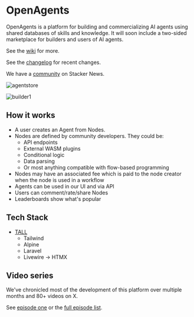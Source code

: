 # OpenAgents

OpenAgents is a platform for building and commercializing AI agents using shared databases of skills and knowledge. It
will soon include a two-sided marketplace for builders and users of AI agents.

See the [wiki](https://github.com/OpenAgentsInc/openagents/wiki) for more.

See the [changelog](https://openagents.com/changelog) for recent changes.

We have a [community](https://stacker.news/~openagents) on Stacker News.

![agentstore](https://github.com/OpenAgentsInc/openagents/assets/14167547/4acf99e7-09ec-4f05-b28a-08b380ad683a)

![builder1](https://github.com/OpenAgentsInc/openagents/assets/14167547/2114cfed-5731-4d50-9a11-1f58de3b41e9)

## How it works

- A user creates an Agent from Nodes.
- Nodes are defined by community developers. They could be:
    - API endpoints
    - External WASM plugins
    - Conditional logic
    - Data parsing
    - Or most anything compatible with flow-based programming
- Nodes may have an associated fee which is paid to the node creator when the node is used in a workflow
- Agents can be used in our UI and via API
- Users can comment/rate/share Nodes
- Leaderboards show what's popular

## Tech Stack

- [TALL](https://tallstack.dev/)
    - Tailwind
    - Alpine
    - Laravel
    - Livewire -> HTMX

## Video series

We've chronicled most of the development of this platform over multiple months and 80+ videos on X.

See [episode one](https://twitter.com/OpenAgentsInc/status/1721942435125715086) or
the [full episode list](https://github.com/OpenAgentsInc/openagents/wiki/Video-Series).

